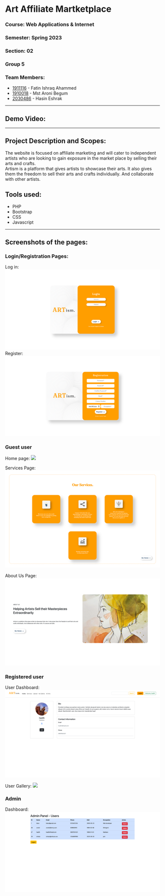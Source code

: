# Art Affiliate Martketplace

### Course: Web Applications & Internet

### Semester: Spring 2023

### Section: 02

### Group 5

### Team Members:

- [1911116](https://github.com/ishraqfatin) - Fatin Ishraq Ahammed
- [1910018](https://github.com/Aronib) - Mst Aroni Begum
- [2030486](https://github.com/hasin-eshrak) - Hasin Eshrak

<hr>

## Demo Video:



<hr>

## Project Description and Scopes:

The website is focused on affiliate marketing and will cater to independent artists who are looking to gain exposure in the market place by selling their arts and crafts.
<br>
Artism is a platform that gives artists to showcase their arts. It also gives them the freedom to sell their arts and crafts individually. And collaborate with other artists.

## Tools used:

- PHP
- Bootstrap
- CSS
- Javascript
<hr>

## Screenshots of the pages:

<!-- If the images are not visible, please navigate to [/screenshots](https://github.com/RHShihab/Swimming-pool-slot-booking-system) folder -->

### Login/Registration Pages:

Log in:
![](screenshots/login.png)
Register:
![](screenshots/register.png)

### Guest user

Home page:
![](screenshots/home_g.png)

Services Page:
![](screenshots/services.png)

About Us Page:
![](screenshots/about_us.png)

### Registered user

User Dashboard:
![](screenshots/u_dashboard.png)

User Gallery:
![](screenshots/u_gallery.png)

### Admin

Dashboard:
![](screenshots/admin.png)

